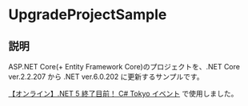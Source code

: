 # UpgradeProjectSample
## 説明
ASP.NET Core(+ Entity Framework Core)のプロジェクトを、.NET Core ver.2.2.207 から .NET ver.6.0.202 に更新するサンプルです。

[【オンライン】.NET 5 終了目前！ C# Tokyo イベント](https://csharp-tokyo.connpass.com/event/243622/) で使用しました。